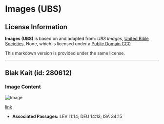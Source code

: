 # Images (UBS)

## License Information

**Images (UBS)** is based on and adapted from: _UBS Images_, [United Bible Societies](https://unitedbiblesocieties.org/), None, which is licensed under a [Public Domain CC0](https://creativecommons.org/public-domain/cc0/).

This markdown version is provided under the same license.



--------------------------------

## Blak Kait (id: 280612)

### Image Content

![Image](https://cdn.aquifer.bible/aquifer-content/resources/Media/WEB-0567_black_kite.jpg)

[link](https://cdn.aquifer.bible/aquifer-content/resources/Media/WEB-0567_black_kite.jpg)

* **Associated Passages:** LEV 11:14; DEU 14:13; ISA 34:15

